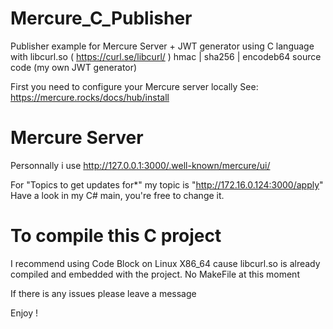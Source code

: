 # Mercure_C_Publisher
Publisher example for Mercure Server + JWT generator using C language with
libcurl.so ( https://curl.se/libcurl/ )
hmac | sha256 | encodeb64 source code (my own JWT generator)

First you need to configure your Mercure server locally
See: https://mercure.rocks/docs/hub/install

# Mercure Server

Personnally i use http://127.0.0.1:3000/.well-known/mercure/ui/

For "Topics to get updates for*" my topic is "http://172.16.0.124:3000/apply"
Have a look in my C# main, you're free to change it.

# To compile this C project 

I recommend using Code Block on Linux X86_64 cause libcurl.so is already compiled and embedded with the project.
No MakeFile at this moment

If there is any issues please leave a message

Enjoy !
